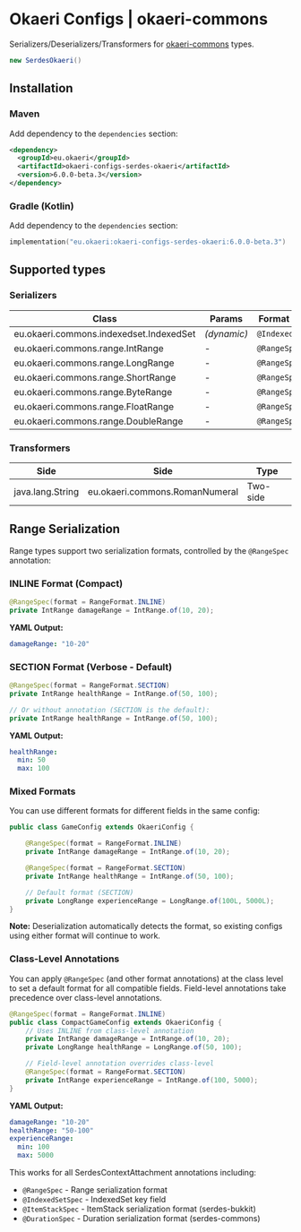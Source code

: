 # Okaeri Configs | okaeri-commons

Serializers/Deserializers/Transformers for [okaeri-commons](https://github.com/OkaeriPoland/okaeri-commons) types.

```java
new SerdesOkaeri()
```

## Installation

### Maven

Add dependency to the `dependencies` section:

```xml
<dependency>
  <groupId>eu.okaeri</groupId>
  <artifactId>okaeri-configs-serdes-okaeri</artifactId>
  <version>6.0.0-beta.3</version>
</dependency>
```

### Gradle (Kotlin)

Add dependency to the `dependencies` section:

```kotlin
implementation("eu.okaeri:okaeri-configs-serdes-okaeri:6.0.0-beta.3")
```

## Supported types

### Serializers

| Class | Params | Format Control |
|-|-|-|
| eu.okaeri.commons.indexedset.IndexedSet | *(dynamic)* | `@IndexedSetSpec` |
| eu.okaeri.commons.range.IntRange | - | `@RangeSpec` |
| eu.okaeri.commons.range.LongRange | - | `@RangeSpec` |
| eu.okaeri.commons.range.ShortRange | - | `@RangeSpec` |
| eu.okaeri.commons.range.ByteRange | - | `@RangeSpec` |
| eu.okaeri.commons.range.FloatRange | - | `@RangeSpec` |
| eu.okaeri.commons.range.DoubleRange | - | `@RangeSpec` |

### Transformers

| Side | Side | Type |
|-|-|-|
| java.lang.String | eu.okaeri.commons.RomanNumeral | Two-side |

## Range Serialization

Range types support two serialization formats, controlled by the `@RangeSpec` annotation:

### INLINE Format (Compact)

```java
@RangeSpec(format = RangeFormat.INLINE)
private IntRange damageRange = IntRange.of(10, 20);
```

**YAML Output:**
```yaml
damageRange: "10-20"
```

### SECTION Format (Verbose - Default)

```java
@RangeSpec(format = RangeFormat.SECTION)
private IntRange healthRange = IntRange.of(50, 100);

// Or without annotation (SECTION is the default):
private IntRange healthRange = IntRange.of(50, 100);
```

**YAML Output:**
```yaml
healthRange:
  min: 50
  max: 100
```

### Mixed Formats

You can use different formats for different fields in the same config:

```java
public class GameConfig extends OkaeriConfig {

    @RangeSpec(format = RangeFormat.INLINE)
    private IntRange damageRange = IntRange.of(10, 20);

    @RangeSpec(format = RangeFormat.SECTION)
    private IntRange healthRange = IntRange.of(50, 100);

    // Default format (SECTION)
    private LongRange experienceRange = LongRange.of(100L, 5000L);
}
```

**Note:** Deserialization automatically detects the format, so existing configs using either format will continue to work.

### Class-Level Annotations

You can apply `@RangeSpec` (and other format annotations) at the class level to set a default format for all compatible fields. Field-level annotations take precedence over class-level annotations.

```java
@RangeSpec(format = RangeFormat.INLINE)
public class CompactGameConfig extends OkaeriConfig {
    // Uses INLINE from class-level annotation
    private IntRange damageRange = IntRange.of(10, 20);
    private LongRange healthRange = LongRange.of(50, 100);

    // Field-level annotation overrides class-level
    @RangeSpec(format = RangeFormat.SECTION)
    private IntRange experienceRange = IntRange.of(100, 5000);
}
```

**YAML Output:**
```yaml
damageRange: "10-20"
healthRange: "50-100"
experienceRange:
  min: 100
  max: 5000
```

This works for all SerdesContextAttachment annotations including:
- `@RangeSpec` - Range serialization format
- `@IndexedSetSpec` - IndexedSet key field
- `@ItemStackSpec` - ItemStack serialization format (serdes-bukkit)
- `@DurationSpec` - Duration serialization format (serdes-commons)
